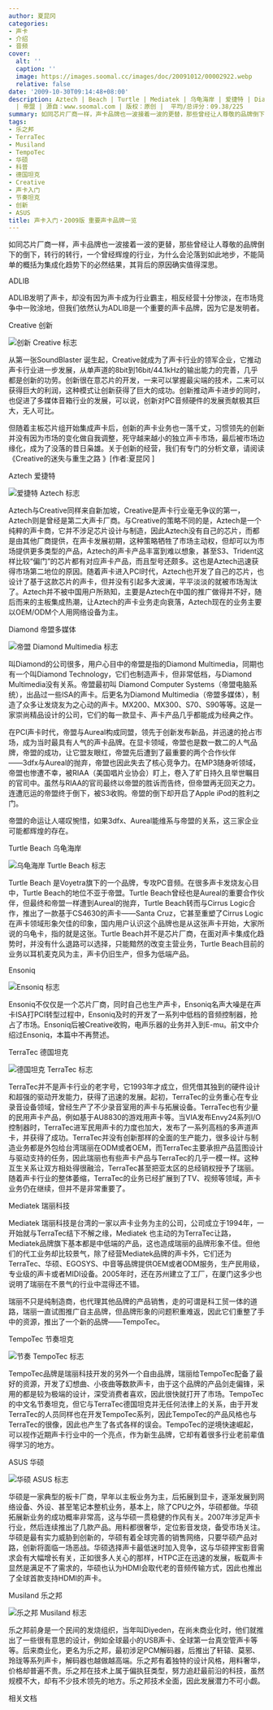 ```yaml
---
author: 夏昆冈
categories:
- 声卡
- 介绍
- 音频
cover:
  alt: ''
  caption: ''
  image: https://images.soomal.cc/images/doc/20091012/00002922.webp
  relative: false
date: '2009-10-30T09:14:48+08:00'
description: Aztech | Beach | Turtle | Mediatek | 乌龟海岸 | 爱捷特 | Diamond | 瑞丽 | Ensoniq
  | 帝盟 | 源自：www.soomal.com | 版权：原创 |  平均/总评分：09.38/225
summary: 如同芯片厂商一样，声卡品牌也一波接着一波的更替，那些曾经让人尊敬的品牌倒下的倒下，转行的转行，一个曾经辉煌的行业，为什么会沦落到如此地步，不能简单的概括为集成化趋势下的必然结果，其背后的原因确实值得深思
tags:
- 乐之邦
- TerraTec
- Musiland
- TempoTec
- 华硕
- 科普
- 德国坦克
- Creative
- 声卡入门
- 节奏坦克
- 创新
- ASUS
title: 声卡入门・2009版 重要声卡品牌一览
---
```


如同芯片厂商一样，声卡品牌也一波接着一波的更替，那些曾经让人尊敬的品牌倒下的倒下，转行的转行，一个曾经辉煌的行业，为什么会沦落到如此地步，不能简单的概括为集成化趋势下的必然结果，其背后的原因确实值得深思。



ADLIB



ADLIB发明了声卡，却没有因为声卡成为行业霸主，相反经营十分惨淡，在市场竞争中一败涂地，但我们依然认为ADLIB是一个重要的声卡品牌，因为它是发明者。



Creative 创新



![创新 Creative 标志](https://images.soomal.cc/images/doc/20090418/00001393.webp)



从第一张SoundBlaster 诞生起，Creative就成为了声卡行业的领军企业，它推动声卡行业进一步发展，从单声道的8bit到16bit/44.1kHz的输出能力的完善，几乎都是创新的功劳。创新很在意芯片的开发，一来可以掌握最尖端的技术，二来可以获得巨大的利润，这种模式让创新获得了巨大的成功。创新推动声卡进步的同时，也促进了多媒体音箱行业的发展，可以说，创新对PC音频硬件的发展贡献极其巨大，无人可比。



但随着主板芯片组开始集成声卡后，创新的声卡业务也一落千丈，习惯领先的创新并没有因为市场的变化做自我调整，死守越来越小的独立声卡市场，最后被市场边缘化，成为了没落的昔日枭雄。关于创新的经营，我们有专门的分析文章，请阅读《Creative的迷失与重生之路 》[作者:夏昆冈 ]



Aztech 爱捷特



![爱捷特 Aztech 标志](https://images.soomal.cc/images/doc/20091012/00002919.webp)



Aztech与Creative同样来自新加坡，Creative是声卡行业毫无争议的第一，Aztech则是曾经是第二大声卡厂商。与Creative的策略不同的是，Aztech是一个纯粹的声卡商，它并不涉足芯片设计与制造，因此Aztech没有自己的芯片，而都是由其他厂商提供，在声卡发展初期，这种策略牺牲了市场主动权，但却可以为市场提供更多类型的产品，Aztech的声卡产品丰富到难以想象，甚至S3、Trident这样比较“偏门”的芯片都有对应声卡产品，而且型号还颇多。这也是Aztech迅速获得市场第二地位的原因。随着声卡进入PCI时代，Aztech也开发了自己的芯片，也设计了基于这款芯片的声卡，但并没有引起多大波澜，平平淡淡的就被市场淘汰了。Aztech并不被中国用户所熟知，主要是Aztech在中国的推广做得并不好，随后而来的主板集成热潮，让Aztech的声卡业务走向衰落，Aztech现在的业务主要以OEM/ODM个人用网络设备为主。



Diamond 帝盟多媒体



![帝盟 Diamond Multimedia 标志](https://images.soomal.cc/images/doc/20091012/00002922.webp)



叫Diamond的公司很多，用户心目中的帝盟是指的Diamond Multimedia，同期也有一个叫Diamond Technology，它们也制造声卡，但非常低档，与Diamond Multimedia没有关系。帝盟最初叫 Diamond Computer Systems（帝盟电脑系统），出品过一些ISA的声卡。后更名为Diamond Multimedia（帝盟多媒体），制造了众多让发烧友为之心动的声卡。MX200、MX300、S70、S90等等。这是一家崇尚精品设计的公司，它们的每一款显卡、声卡产品几乎都能成为经典之作。



在PCI声卡时代，帝盟与Aureal构成同盟，领先于创新发布新品，并迅速的抢占市场，成为当时最具有人气的声卡品牌。在显卡领域，帝盟也是数一数二的人气品牌，帝盟的成功，让它盟友眼红，帝盟先后遭到了最重要的两个合作伙伴――3dfx与Aureal的抛弃，帝盟也因此失去了核心竞争力。在MP3随身听领域，帝盟也惨遭不幸，被RIAA（美国唱片业协会）盯上，卷入了旷日持久且举世瞩目的官司中。虽然与RIAA的官司最终以帝盟的胜诉而告终，但帝盟再无回天之力。连遭厄运的帝盟终于倒下，被S3收购。帝盟的倒下却开启了Apple iPod的胜利之门。



帝盟的命运让人嗟叹惋惜，如果3dfx、Aureal能维系与帝盟的关系，这三家企业可能都辉煌的存在。



Turtle Beach 乌龟海岸



![乌龟海岸 Turtle Beach 标志](https://images.soomal.cc/images/doc/20091012/00002923.webp)



Turtle Beach 是Voyetra旗下的一个品牌，专攻PC音频。在很多声卡发烧友心目中，Turtle Beach的地位不亚于帝盟。Turtle Beach曾经也是Aureal的重要合作伙伴，但最终和帝盟一样遭到Aureal的抛弃，Turtle Beach转而与Cirrus Logic合作，推出了一款基于CS4630的声卡――Santa Cruz，它甚至重塑了Cirrus Logic在声卡领域形象欠佳的印象，国内用户认识这个品牌也是从这张声卡开始，大家所说的乌龟卡，指的就是这张。Turtle Beach并不是芯片厂商，在面对声卡集成化趋势时，并没有什么退路可以选择，只能黯然的改变主营业务，Turtle Beach目前的业务以耳机麦克风为主，声卡仍旧生产，但多为低端产品。



Ensoniq



![Ensoniq 标志](https://images.soomal.cc/images/doc/20091013/00002927.webp)



Ensoniq不仅仅是一个芯片厂商，同时自己也生产声卡，Ensoniq名声大噪是在声卡ISA打PCI转型过程中，Ensoniq及时的开发了一系列中低档的音频控制器，抢占了市场。Ensoniq后被Creative收购，电声乐器的业务并入到E-mu。前文中介绍过Ensoniq，本篇中不再赘述。



TerraTec 德国坦克



![德国坦克 TerraTec 标志](https://images.soomal.cc/images/doc/20091014/00002939.webp)



TerraTec并不是声卡行业的老字号，它1993年才成立，但凭借其独到的硬件设计和超强的驱动开发能力，获得了迅速的发展。起初，TerraTec的业务重心在专业录音设备领域，曾经生产了不少录音室用的声卡与拓展设备。TerraTec也有少量的民用声卡产品，例如基于AU8830的游戏用声卡等。当VIA发布Envy24系列I/O控制器时，TerraTec进军民用声卡的力度也加大，发布了一系列高档的多声道声卡，并获得了成功。TerraTec并没有创新那样的全面的生产能力，很多设计与制造业务都是外包给台湾瑞丽在ODM或者OEM，而TerraTec主要承担产品蓝图设计与驱动支持的任务，因此瑞丽也有些声卡产品与TerraTec的几乎一模一样。这种互生关系让双方相处得很融洽，TerraTec甚至把亚太区的总经销权授予了瑞丽。随着声卡行业的整体萎缩，TerraTec的业务已经扩展到了TV、视频等领域，声卡业务仍在继续，但并不是非常重要了。



Mediatek 瑞丽科技



Mediatek 瑞丽科技是台湾的一家以声卡业务为主的公司，公司成立于1994年，一开始就与TerraTec结下不解之缘，Mediatek 也主动的为TerraTec让路，Mediatek品牌旗下基本都是中低端的产品，这也造成瑞丽的品牌形象不佳。但他们的代工业务却比较景气，除了经营Mediatek品牌的声卡外，它们还为TerraTec、华硕、EGOSYS、中音等品牌提供OEM或者ODM服务，生产民用级，专业级的声卡或者MIDI设备。2005年时，还在苏州建立了工厂，在厦门这多少也说明了瑞丽在不景气的行业中混得还不错。



瑞丽不只是纯制造商，也代理其他品牌的产品销售，走的可谓是科工贸一体的道路，瑞丽一直试图推广自主品牌，但品牌形象的问题积重难返，因此它们重整了手中的资源，推出了一个新的品牌――TempoTec。



TempoTec 节奏坦克



![节奏 TempoTec 标志](https://images.soomal.cc/images/doc/20091012/00002921.webp)



TempoTec品牌是瑞丽科技开发的另外一个自由品牌，瑞丽给TempoTec配备了最好的资源，开发了幻想曲、小夜曲等数款声卡，由于这个品牌的产品剑走偏锋，采用的都是较为极端的设计，深受消费者喜欢，因此很快就打开了市场。TempoTec的中文名节奏坦克，但它与TerraTec德国坦克并无任何法律上的关系，由于开发TerraTec的人员同样也在开发TempoTec系列，因此TempoTec的产品风格也与TerraTec的很像，因此也产生了各式各样的误会。TempoTec的逆境快速崛起，可以视作近期声卡行业中的一个亮点，作为新生品牌，它却有着很多行业老前辈值得学习的地方。



ASUS 华硕



![华硕 ASUS 标志](https://images.soomal.cc/images/doc/20091013/00002928.webp)



华硕是一家典型的板卡厂商，早年以主板业务为主，后拓展到显卡，逐渐发展到网络设备、外设、甚至笔记本整机业务，基本上，除了CPU之外，华硕都做。华硕拓展新业务的成功概率非常高，这与华硕一贯稳健的作风有关。2007年涉足声卡行业，然后连续推出了几款产品。用料都很奢华，定位影音发烧，备受市场关注。华硕是最有实力威胁到创新的，华硕有着全球完善的销售网络，只要华硕产品对路，创新将面临一场恶战。华硕选择声卡最低迷时加入竞争，这与华硕押宝影音需求会有大幅增长有关，正如很多人关心的那样，HTPC正在迅速的发展，板载声卡显然是满足不了需求的，华硕也认为HDMI会取代老的音频传输方式，因此也推出了全球首款支持HDMI的声卡。



Musiland 乐之邦



![乐之邦 Musiland 标志](https://images.soomal.cc/images/doc/20091012/00002920.webp)



乐之邦前身是一个民间的发烧组织，当年叫Diyeden，在尚未商业化时，他们就推出了一些很有意思的设计，例如全球最小的USB声卡、全球第一台真空管声卡等等。后来商业化，更名为乐之邦，最初涉足PCM解码器，后推出了轩辕、莫邪、玲珑等系列声卡，解码器也越做越高端。乐之邦有着独特的设计风格，用料奢华，价格却普遍不贵。乐之邦在技术上属于偏执狂类型，努力追赶最前沿的科技，虽然规模不大，却有不少技术领先的地方。乐之邦技术全面，因此发展潜力不可小觑。



相关文档